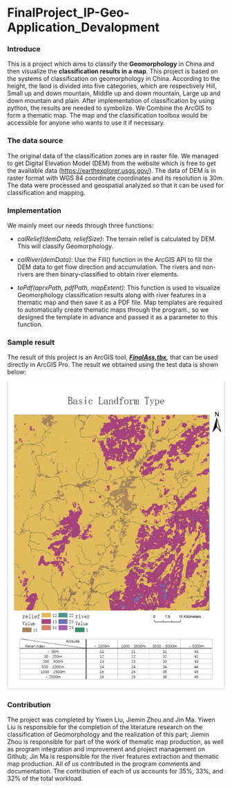# FinalProject_IP-Geo-Application_Devalopment

### Introduce

This is a project which aims to classify the **Geomorphology** in China and then visualize the **classification results in a map**. This project is based on the systems of classification on geomorphology in China. According to the height, the land is divided into five categories, which are respectively Hill, Small up and down mountain, Middle up and down mountain, Large up and down mountain and plain. After implementation of classification by using python, the results are needed to symbolize. We Combine the ArcGIS to form a thematic map. The map and the classification toolbox would be accessible for anyone who wants to use it if necessary.

### The data source

The original data of the classification zones are in raster file. We managed to get Digital Elevation Model (DEM) from the website which is free to get the available data (https://earthexplorer.usgs.gov/). The data of DEM is in raster format with WGS 84 coordinate coordinates and its resolution is 30m. The data were processed and geospatial analyzed so that it can be used for classification and mapping.

### Implementation

We mainly meet our needs through three functions:

+ *calRelief(demData, reliefSize)*: The terrain relief is calculated by DEM. This will classify Geomorphology.

+ *calRiver(demData)*: Use the Fill() function in the ArcGIS API to fill the DEM data to get flow direction and accumulation. The rivers and non-rivers are then binary-classified to obtain river elements.

+ *toPdf(aprxPath, pdfPath, mapExtent)*: This function is used to visualize Geomorphology classification results along with river features in a thematic map and then save it as a PDF file. Map templates are required to automatically create thematic maps through the program., so we designed the template in advance and passed it as a parameter to this function.

### Sample result

The result of this project is an ArcGIS tool, ***[FinalAss.tbx](https://github.com/MingleChou/FinalProject_IP-Geo-Application_Devalopment/blob/master/FinalAss.tbx),*** that can be used directly in ArcGIS Pro. The result we obtained using the test data is shown below:

![Sample result: Landform type](https://github.com/MingleChou/FinalProject_IP-Geo-Application_Devalopment/blob/master/ExampleResult.png "Landform Type")

### Contribution

The project was completed by Yiwen Liu, Jiemin Zhou and Jin Ma. Yiwen Liu is responsible for the completion of the literature research on the classification of Geomorphology and the realization of this part; Jiemin Zhou is responsible for part of the work of thematic map production, as well as program integration and improvement and project management on Github; Jin Ma is responsible for the river features extraction and thematic map production. All of us contributed in the program comments and documentation. The contribution of each of us accounts for 35%, 33%, and 32% of the total workload.

